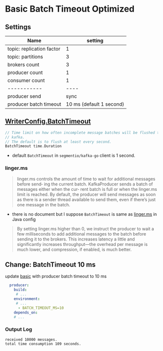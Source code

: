 # Basic Batch Timeout Optimized

## Settings
| Name                     	| setting 	|
|--------------------------	|---------	|
| topic: replication factor | 1       	|
| topic: partitions         | 3       	|
| brokers count            	| 3       	|
| producer count           	| 1       	|
| consumer count           	| 1       	|
| -----------           	  | ----     	|
| producer send           	| sync  	  |
| producer batch timeout   	| 10 ms (default 1 second)  	  |



## [WriterConfig.BatchTimeout](https://github.com/segmentio/kafka-go/blob/main/writer.go#L230)
```go
// Time limit on how often incomplete message batches will be flushed to
// kafka.
// The default is to flush at least every second.
BatchTimeout time.Duration
```
- default `BatchTimeout` in `segmentio/kafka-go` client is 1 second.

### linger.ms 
> linger.ms controls the amount of time to wait for additional messages before send‐ ing the current batch. KafkaProducer sends a batch of messages either when the cur‐ rent batch is full or when the linger.ms limit is reached. By default, the producer will send messages as soon as there is a sender thread available to send them, even if there’s just one message in the batch.

- there is no document but I suppose `BatchTimeout` is same as [linger.ms](https://www.conduktor.io/kafka/kafka-producer-batching/#linger.ms-and-batch.size-0) in Java config

> By setting linger.ms higher than 0, we instruct the producer to wait a few milliseconds to add additional messages to the batch before sending it to the brokers. This increases latency a little and significantly increases throughput—the overhead per message is much lower, and compression, if enabled, is much better.


## Change: BatchTimeout 10 ms
update [basic](../basic/) with producer batch timeout to 10 ms

```yaml
  producer:
    build:
     # ...
    environment: 
     # ...
      - BATCH_TIMEOUT_MS=10
    depends_on:
    # ...
```

### Output Log
```
received 10000 messages. 
total time consumption 109 seconds.
```
